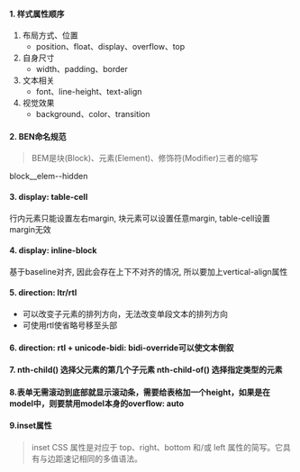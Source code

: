 #### 1. 样式属性顺序
1. 布局方式、位置
   - position、float、display、overflow、top
2. 自身尺寸
   - width、padding、border
3. 文本相关
   - font、line-height、text-align
4. 视觉效果
   - background、color、transition

#### 2. BEN命名规范
 > BEM是块(Block)、元素(Element)、修饰符(Modifier)三者的缩写

 block__elem--hidden

#### 3. display: table-cell
 行内元素只能设置左右margin, 块元素可以设置任意margin, table-cell设置margin无效

#### 4. display: inline-block
基于baseline对齐, 因此会存在上下不对齐的情况, 所以要加上vertical-align属性

#### 5. direction: ltr/rtl
- 可以改变子元素的排列方向，无法改变单段文本的排列方向
- 可使用rtl使省略号移至头部

#### 6. direction: rtl + unicode-bidi: bidi-override可以使文本倒叙

#### 7. nth-child() 选择父元素的第几个子元素 nth-child-of() 选择指定类型的元素

#### 8.表单无需滚动到底部就显示滚动条，需要给表格加一个height，如果是在model中，则要禁用model本身的overflow: auto

#### 9.inset属性
> inset CSS 属性是对应于 top、right、bottom 和/或 left 属性的简写。它具有与边距速记相同的多值语法。